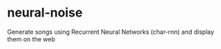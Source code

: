 # neural-noise
Generate songs using Recurrent Neural Networks (char-rnn) and display them on the web
